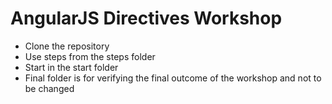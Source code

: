 # AngularJS Directives Workshop

* Clone the repository
* Use steps from the steps folder
* Start in the start folder
* Final folder is for verifying the final outcome of the workshop and not to be changed